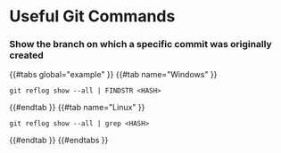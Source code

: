 # Useful Git Commands

### Show the branch on which a specific commit was originally created

{{#tabs global="example" }}
{{#tab name="Windows" }}

```shell
git reflog show --all | FINDSTR <HASH>
```

{{#endtab }}
{{#tab name="Linux" }}

```shell
git reflog show --all | grep <HASH>
```

{{#endtab }}
{{#endtabs }}
